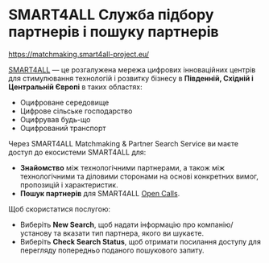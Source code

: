 # SMART4ALL Служба підбору партнерів і пошуку партнерів

https://matchmaking.smart4all-project.eu/

[SMART4ALL](https://smart4all-project.eu/) — це розгалужена мережа цифрових інноваційних центрів для стимулювання технологій і розвитку бізнесу в **Південній, Східній і Центральній Європі** в таких областях:

- Оцифроване середовище
- Цифрове сільське господарство
- Оцифрував будь-що
- Оцифрований транспорт

Через SMART4ALL Matchmaking & Partner Search Service ви маєте доступ до екосистеми SMART4ALL для:

- **Знайомство** між технологічними партнерами, а також між технологічними та діловими сторонами на основі конкретних вимог, пропозицій і характеристик.
- **Пошук партнерів** для SMART4ALL [Open Calls](https://smart4all-project.eu/opencalls-apply-now/).

Щоб скористатися послугою:

- Виберіть **New Search**, щоб надати інформацію про компанію/установу та вказати тип партнера, якого ви шукаєте.
- Виберіть **Check Search Status**, щоб отримати посилання доступу для перегляду попередньо поданого пошукового запиту.